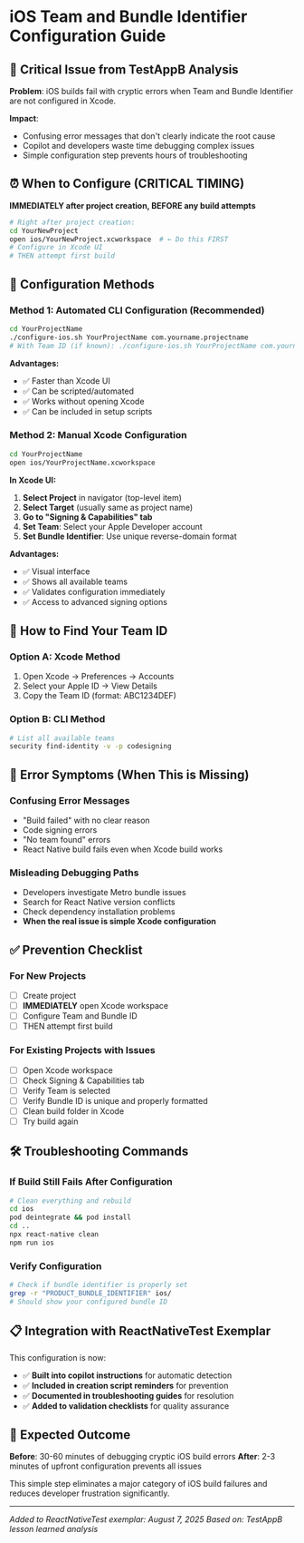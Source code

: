 # iOS Team and Bundle Identifier Configuration Guide

## 🚨 Critical Issue from TestAppB Analysis

**Problem**: iOS builds fail with cryptic errors when Team and Bundle Identifier are not configured in Xcode.

**Impact**: 
- Confusing error messages that don't clearly indicate the root cause
- Copilot and developers waste time debugging complex issues
- Simple configuration step prevents hours of troubleshooting

## ⏰ When to Configure (CRITICAL TIMING)

**IMMEDIATELY after project creation, BEFORE any build attempts**

```bash
# Right after project creation:
cd YourNewProject
open ios/YourNewProject.xcworkspace  # ← Do this FIRST
# Configure in Xcode UI
# THEN attempt first build
```

## 🔧 Configuration Methods

### Method 1: Automated CLI Configuration (Recommended)
```bash
cd YourProjectName
./configure-ios.sh YourProjectName com.yourname.projectname
# With Team ID (if known): ./configure-ios.sh YourProjectName com.yourname.projectname YOUR_TEAM_ID
```

**Advantages:**
- ✅ Faster than Xcode UI
- ✅ Can be scripted/automated
- ✅ Works without opening Xcode
- ✅ Can be included in setup scripts

### Method 2: Manual Xcode Configuration
```bash
cd YourProjectName
open ios/YourProjectName.xcworkspace
```

**In Xcode UI:**
1. **Select Project** in navigator (top-level item)
2. **Select Target** (usually same as project name)
3. **Go to "Signing & Capabilities" tab**
4. **Set Team**: Select your Apple Developer account
5. **Set Bundle Identifier**: Use unique reverse-domain format

**Advantages:**
- ✅ Visual interface
- ✅ Shows all available teams
- ✅ Validates configuration immediately
- ✅ Access to advanced signing options

## 🎯 How to Find Your Team ID

### Option A: Xcode Method
1. Open Xcode → Preferences → Accounts
2. Select your Apple ID → View Details
3. Copy the Team ID (format: ABC1234DEF)

### Option B: CLI Method
```bash
# List all available teams
security find-identity -v -p codesigning
```

## 🚨 Error Symptoms (When This is Missing)

### Confusing Error Messages
- "Build failed" with no clear reason
- Code signing errors
- "No team found" errors
- React Native build fails even when Xcode build works

### Misleading Debugging Paths
- Developers investigate Metro bundle issues
- Search for React Native version conflicts
- Check dependency installation problems
- **When the real issue is simple Xcode configuration**

## ✅ Prevention Checklist

### For New Projects
- [ ] Create project
- [ ] **IMMEDIATELY** open Xcode workspace
- [ ] Configure Team and Bundle ID
- [ ] THEN attempt first build

### For Existing Projects with Issues
- [ ] Open Xcode workspace
- [ ] Check Signing & Capabilities tab
- [ ] Verify Team is selected
- [ ] Verify Bundle ID is unique and properly formatted
- [ ] Clean build folder in Xcode
- [ ] Try build again

## 🛠️ Troubleshooting Commands

### If Build Still Fails After Configuration
```bash
# Clean everything and rebuild
cd ios
pod deintegrate && pod install
cd ..
npx react-native clean
npm run ios
```

### Verify Configuration
```bash
# Check if bundle identifier is properly set
grep -r "PRODUCT_BUNDLE_IDENTIFIER" ios/
# Should show your configured bundle ID
```

## 📋 Integration with ReactNativeTest Exemplar

This configuration is now:
- ✅ **Built into copilot instructions** for automatic detection
- ✅ **Included in creation script reminders** for prevention
- ✅ **Documented in troubleshooting guides** for resolution
- ✅ **Added to validation checklists** for quality assurance

## 🎯 Expected Outcome

**Before**: 30-60 minutes of debugging cryptic iOS build errors
**After**: 2-3 minutes of upfront configuration prevents all issues

This simple step eliminates a major category of iOS build failures and reduces developer frustration significantly.

---
*Added to ReactNativeTest exemplar: August 7, 2025*
*Based on: TestAppB lesson learned analysis*
